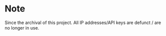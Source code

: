 # Note
Since the archival of this project. All IP addresses/API keys are defunct / are no longer in use.